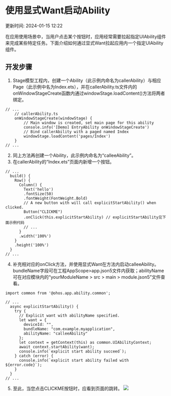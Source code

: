 # 使用显式Want启动Ability

更新时间: 2024-01-15 12:22

在应用使用场景中，当用户点击某个按钮时，应用经常需要拉起指定UIAbility组件来完成某些特定任务。下面介绍如何通过显式Want拉起应用内一个指定UIAbility组件。

## 开发步骤

1. Stage模型工程内，创建一个Ability（此示例内命名为callerAbility）与相应Page（此示例中名为Index.ets），并在callerAbility.ts文件内的onWindowStageCreate函数内通过windowStage.loadContent()方法将两者绑定。

```
// ...
    // callerAbility.ts
    onWindowStageCreate(windowStage) {
        // Main window is created, set main page for this ability
        console.info('[Demo] EntryAbility onWindowStageCreate')
        // Bind callerAbility with a paged named Index
        windowStage.loadContent('pages/Index')
    }
// ...
```
2. 同上方法再创建一个Ability，此示例内命名为“calleeAbility”。
3. 在callerAbility的“Index.ets”页面内新增一个按钮。
```
// ...
  build() {
    Row() {
      Column() {
        Text('hello')
        .fontSize(50)
        .fontWeight(FontWeight.Bold)
        // A new button with will call explicitStartAbility() when clicked.
        Button("CLICKME")
        .onClick(this.explicitStartAbility) // explicitStartAbility见下面示例代码
        // ...
      }
      .width('100%')
    }
    .height('100%')
  }
// ...
```
4. 补充相对应的onClick方法，并使用显式Want在方法内启动calleeAbility。bundleName字段可在工程AppScope>app.json5文件内获取；abilityName可在对应模块内的“yourModuleName > src > main > module.json5”文件查看。
```
import common from '@ohos.app.ability.common';

// ...
  async explicitStartAbility() {
    try {
      // Explicit want with abilityName specified.
      let want = {
        deviceId: "",
        bundleName: "com.example.myapplication",
        abilityName: "calleeAbility"
      };
      let context = getContext(this) as common.UIAbilityContext;
      await context.startAbility(want);
      console.info(`explicit start ability succeed`);
    } catch (error) {
      console.info(`explicit start ability failed with ${error.code}`);
    }
  }
// ...
```
5. 至此，当您点击CLICKME按钮时，应看到页面的跳转。
   ![](https://alliance-communityfile-drcn.dbankcdn.com/FileServer/getFile/cmtyPub/011/111/111/0000000000011111111.20231121183826.08618255257373253140649771538552:50001231000000:2800:1927A953484A60A65883B0B7ABF89A082115994BE08A96D7AC2E04E41EA92464.png?needInitFileName=true?needInitFileName=true?needInitFileName=true?needInitFileName=true)

